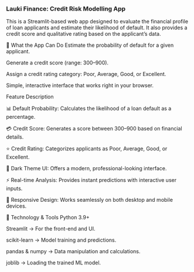 ### Lauki Finance: Credit Risk Modelling App
This is a Streamlit-based web app designed to evaluate the financial profile of loan applicants and estimate their likelihood of default.
It also provides a credit score and qualitative rating based on the applicant’s data.

🔹 What the App Can Do
Estimate the probability of default for a given applicant.

Generate a credit score (range: 300–900).

Assign a credit rating category: Poor, Average, Good, or Excellent.

Simple, interactive interface that works right in your browser.

Feature	Description

📊 Default Probability:	Calculates the likelihood of a loan default as a percentage.

💳 Credit Score:	Generates a score between 300–900 based on financial details.

⭐ Credit Rating:	Categorizes applicants as Poor, Average, Good, or Excellent.

🎨 Dark Theme UI:	Offers a modern, professional-looking interface.

⚡ Real-time Analysis:	Provides instant predictions with interactive user inputs.

📱 Responsive Design:	Works seamlessly on both desktop and mobile devices.

🧰 Technology & Tools
Python 3.9+

Streamlit → For the front-end and UI.

scikit-learn → Model training and predictions.

pandas & numpy → Data manipulation and calculations.

joblib → Loading the trained ML model.
